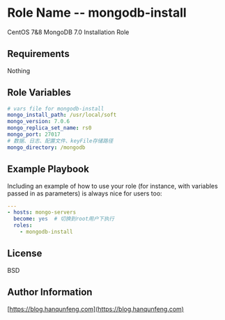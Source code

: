 Role Name -- mongodb-install
=========

CentOS 7&8 MongoDB 7.0 Installation Role

Requirements
------------

Nothing

Role Variables
--------------
```yml
# vars file for mongodb-install
mongo_install_path: /usr/local/soft
mongo_version: 7.0.6
mongo_replica_set_name: rs0
mongo_port: 27017
# 数据、日志、配置文件、keyFile存储路径
mongo_directory: /mongodb
```


Example Playbook
----------------

Including an example of how to use your role (for instance, with variables passed in as parameters) is always nice for users too:
```yml
---
- hosts: mongo-servers
  become: yes  # 切换到root用户下执行
  roles:
    - mongodb-install
```

License
-------

BSD

Author Information
------------------

[https://blog.hanqunfeng.com](https://blog.hanqunfeng.com)
